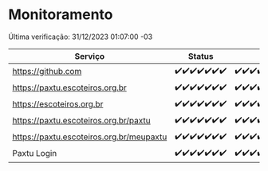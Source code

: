 # Monitoramento

Última verificação: 31/12/2023 01:07:00 -03

|Serviço|Status|Últimas 24h|
|---|---|---|
|https://github.com|<span title="2023-12-24: OK=24">✔️</span><span title="2023-12-25: OK=24">✔️</span><span title="2023-12-26: OK=24">✔️</span><span title="2023-12-27: OK=24">✔️</span><span title="2023-12-28: OK=24">✔️</span><span title="2023-12-29: OK=24">✔️</span><span title="2023-12-30: OK=4">✔️</span>|<span title="30/12/2023 01:07:00 -03 : 200">✔️</span><span title="30/12/2023 02:04:00 -03 : 200">✔️</span><span title="30/12/2023 03:07:00 -03 : 200">✔️</span><span title="30/12/2023 04:04:00 -03 : 200">✔️</span><span title="30/12/2023 05:07:00 -03 : 200">✔️</span><span title="30/12/2023 06:04:00 -03 : 200">✔️</span><span title="30/12/2023 07:05:00 -03 : 200">✔️</span><span title="30/12/2023 08:03:00 -03 : 200">✔️</span><span title="30/12/2023 09:09:00 -03 : 200">✔️</span><span title="30/12/2023 10:06:00 -03 : 200">✔️</span><span title="30/12/2023 11:03:00 -03 : 200">✔️</span><span title="30/12/2023 12:04:00 -03 : 200">✔️</span><span title="30/12/2023 13:06:00 -03 : 200">✔️</span><span title="30/12/2023 14:03:00 -03 : 200">✔️</span><span title="30/12/2023 15:07:00 -03 : 200">✔️</span><span title="30/12/2023 16:02:00 -03 : 200">✔️</span><span title="30/12/2023 17:06:00 -03 : 200">✔️</span><span title="30/12/2023 18:03:00 -03 : 200">✔️</span><span title="30/12/2023 19:03:00 -03 : 200">✔️</span><span title="30/12/2023 20:04:00 -03 : 200">✔️</span><span title="30/12/2023 21:33:00 -03 : 200">✔️</span><span title="30/12/2023 22:51:00 -03 : 200">✔️</span><span title="30/12/2023 23:21:00 -03 : 200">✔️</span><span title="31/12/2023 00:06:00 -03 : 200">✔️</span><span title="31/12/2023 01:07:00 -03 : 200">✔️</span>|
|https://paxtu.escoteiros.org.br|<span title="2023-12-24: OK=24">✔️</span><span title="2023-12-25: OK=24">✔️</span><span title="2023-12-26: OK=24">✔️</span><span title="2023-12-27: OK=24">✔️</span><span title="2023-12-28: OK=24">✔️</span><span title="2023-12-29: OK=24">✔️</span><span title="2023-12-30: OK=4">✔️</span>|<span title="30/12/2023 01:07:00 -03 : 200">✔️</span><span title="30/12/2023 02:04:00 -03 : 200">✔️</span><span title="30/12/2023 03:07:00 -03 : 200">✔️</span><span title="30/12/2023 04:04:00 -03 : 200">✔️</span><span title="30/12/2023 05:07:00 -03 : 200">✔️</span><span title="30/12/2023 06:04:00 -03 : 200">✔️</span><span title="30/12/2023 07:05:00 -03 : 200">✔️</span><span title="30/12/2023 08:03:00 -03 : 200">✔️</span><span title="30/12/2023 09:09:00 -03 : 200">✔️</span><span title="30/12/2023 10:06:00 -03 : 200">✔️</span><span title="30/12/2023 11:03:00 -03 : 200">✔️</span><span title="30/12/2023 12:04:00 -03 : 200">✔️</span><span title="30/12/2023 13:06:00 -03 : 200">✔️</span><span title="30/12/2023 14:03:00 -03 : 200">✔️</span><span title="30/12/2023 15:07:00 -03 : 200">✔️</span><span title="30/12/2023 16:02:00 -03 : 200">✔️</span><span title="30/12/2023 17:06:00 -03 : 200">✔️</span><span title="30/12/2023 18:03:00 -03 : 200">✔️</span><span title="30/12/2023 19:03:00 -03 : 200">✔️</span><span title="30/12/2023 20:04:00 -03 : 200">✔️</span><span title="30/12/2023 21:33:00 -03 : 200">✔️</span><span title="30/12/2023 22:51:00 -03 : 200">✔️</span><span title="30/12/2023 23:21:00 -03 : 200">✔️</span><span title="31/12/2023 00:06:00 -03 : 200">✔️</span><span title="31/12/2023 01:07:00 -03 : 200">✔️</span>|
|https://escoteiros.org.br|<span title="2023-12-24: OK=24">✔️</span><span title="2023-12-25: OK=24">✔️</span><span title="2023-12-26: OK=24">✔️</span><span title="2023-12-27: OK=24">✔️</span><span title="2023-12-28: OK=24">✔️</span><span title="2023-12-29: OK=24">✔️</span><span title="2023-12-30: OK=4">✔️</span>|<span title="30/12/2023 01:07:00 -03 : 200">✔️</span><span title="30/12/2023 02:04:00 -03 : 200">✔️</span><span title="30/12/2023 03:07:00 -03 : 200">✔️</span><span title="30/12/2023 04:04:00 -03 : 200">✔️</span><span title="30/12/2023 05:07:00 -03 : 200">✔️</span><span title="30/12/2023 06:04:00 -03 : 200">✔️</span><span title="30/12/2023 07:05:00 -03 : 200">✔️</span><span title="30/12/2023 08:03:00 -03 : 200">✔️</span><span title="30/12/2023 09:10:00 -03 : 200">✔️</span><span title="30/12/2023 10:06:00 -03 : 200">✔️</span><span title="30/12/2023 11:03:00 -03 : 200">✔️</span><span title="30/12/2023 12:04:00 -03 : 200">✔️</span><span title="30/12/2023 13:06:00 -03 : 200">✔️</span><span title="30/12/2023 14:03:00 -03 : 200">✔️</span><span title="30/12/2023 15:07:00 -03 : 200">✔️</span><span title="30/12/2023 16:02:00 -03 : 200">✔️</span><span title="30/12/2023 17:06:00 -03 : 200">✔️</span><span title="30/12/2023 18:03:00 -03 : 200">✔️</span><span title="30/12/2023 19:03:00 -03 : 200">✔️</span><span title="30/12/2023 20:04:00 -03 : 200">✔️</span><span title="30/12/2023 21:33:00 -03 : 200">✔️</span><span title="30/12/2023 22:51:00 -03 : 200">✔️</span><span title="30/12/2023 23:21:00 -03 : 200">✔️</span><span title="31/12/2023 00:06:00 -03 : 200">✔️</span><span title="31/12/2023 01:07:00 -03 : 200">✔️</span>|
|https://paxtu.escoteiros.org.br/paxtu|<span title="2023-12-24: OK=24">✔️</span><span title="2023-12-25: OK=24">✔️</span><span title="2023-12-26: OK=24">✔️</span><span title="2023-12-27: OK=24">✔️</span><span title="2023-12-28: OK=24">✔️</span><span title="2023-12-29: OK=24">✔️</span><span title="2023-12-30: OK=4">✔️</span>|<span title="30/12/2023 01:07:00 -03 : 200">✔️</span><span title="30/12/2023 02:04:00 -03 : 200">✔️</span><span title="30/12/2023 03:07:00 -03 : 200">✔️</span><span title="30/12/2023 04:04:00 -03 : 200">✔️</span><span title="30/12/2023 05:07:00 -03 : 200">✔️</span><span title="30/12/2023 06:04:00 -03 : 200">✔️</span><span title="30/12/2023 07:05:00 -03 : 200">✔️</span><span title="30/12/2023 08:03:00 -03 : 200">✔️</span><span title="30/12/2023 09:10:00 -03 : 200">✔️</span><span title="30/12/2023 10:06:00 -03 : 200">✔️</span><span title="30/12/2023 11:03:00 -03 : 200">✔️</span><span title="30/12/2023 12:04:00 -03 : 200">✔️</span><span title="30/12/2023 13:06:00 -03 : 200">✔️</span><span title="30/12/2023 14:03:00 -03 : 200">✔️</span><span title="30/12/2023 15:07:00 -03 : 200">✔️</span><span title="30/12/2023 16:02:00 -03 : 200">✔️</span><span title="30/12/2023 17:06:00 -03 : 200">✔️</span><span title="30/12/2023 18:03:00 -03 : 200">✔️</span><span title="30/12/2023 19:03:00 -03 : 200">✔️</span><span title="30/12/2023 20:05:00 -03 : 200">✔️</span><span title="30/12/2023 21:33:00 -03 : 200">✔️</span><span title="30/12/2023 22:51:00 -03 : 200">✔️</span><span title="30/12/2023 23:21:00 -03 : 200">✔️</span><span title="31/12/2023 00:06:00 -03 : 200">✔️</span><span title="31/12/2023 01:07:00 -03 : 200">✔️</span>|
|https://paxtu.escoteiros.org.br/meupaxtu|<span title="2023-12-24: OK=24">✔️</span><span title="2023-12-25: OK=24">✔️</span><span title="2023-12-26: OK=24">✔️</span><span title="2023-12-27: OK=24">✔️</span><span title="2023-12-28: OK=24">✔️</span><span title="2023-12-29: OK=24">✔️</span><span title="2023-12-30: OK=4">✔️</span>|<span title="30/12/2023 01:07:00 -03 : 200">✔️</span><span title="30/12/2023 02:04:00 -03 : 200">✔️</span><span title="30/12/2023 03:07:00 -03 : 200">✔️</span><span title="30/12/2023 04:04:00 -03 : 200">✔️</span><span title="30/12/2023 05:07:00 -03 : 200">✔️</span><span title="30/12/2023 06:04:00 -03 : 200">✔️</span><span title="30/12/2023 07:05:00 -03 : 200">✔️</span><span title="30/12/2023 08:03:00 -03 : 200">✔️</span><span title="30/12/2023 09:10:00 -03 : 200">✔️</span><span title="30/12/2023 10:06:00 -03 : 200">✔️</span><span title="30/12/2023 11:03:00 -03 : 200">✔️</span><span title="30/12/2023 12:04:00 -03 : 200">✔️</span><span title="30/12/2023 13:06:00 -03 : 200">✔️</span><span title="30/12/2023 14:03:00 -03 : 200">✔️</span><span title="30/12/2023 15:07:00 -03 : 200">✔️</span><span title="30/12/2023 16:02:00 -03 : 200">✔️</span><span title="30/12/2023 17:06:00 -03 : 200">✔️</span><span title="30/12/2023 18:03:00 -03 : 200">✔️</span><span title="30/12/2023 19:03:00 -03 : 200">✔️</span><span title="30/12/2023 20:05:00 -03 : 200">✔️</span><span title="30/12/2023 21:33:00 -03 : 200">✔️</span><span title="30/12/2023 22:51:00 -03 : 200">✔️</span><span title="30/12/2023 23:21:00 -03 : 200">✔️</span><span title="31/12/2023 00:06:00 -03 : 200">✔️</span><span title="31/12/2023 01:07:00 -03 : 200">✔️</span>|
|Paxtu Login|<span title="2023-12-24: OK=24">✔️</span><span title="2023-12-25: OK=24">✔️</span><span title="2023-12-26: OK=24">✔️</span><span title="2023-12-27: OK=24">✔️</span><span title="2023-12-28: OK=24">✔️</span><span title="2023-12-29: OK=24">✔️</span><span title="2023-12-30: OK=4">✔️</span>|<span title="30/12/2023 01:07:00 -03 : 200">✔️</span><span title="30/12/2023 02:04:00 -03 : 200">✔️</span><span title="30/12/2023 03:07:00 -03 : 200">✔️</span><span title="30/12/2023 04:04:00 -03 : 200">✔️</span><span title="30/12/2023 05:07:00 -03 : 200">✔️</span><span title="30/12/2023 06:04:00 -03 : 200">✔️</span><span title="30/12/2023 07:05:00 -03 : 200">✔️</span><span title="30/12/2023 08:03:00 -03 : 200">✔️</span><span title="30/12/2023 09:10:00 -03 : 200">✔️</span><span title="30/12/2023 10:06:00 -03 : 200">✔️</span><span title="30/12/2023 11:03:00 -03 : 200">✔️</span><span title="30/12/2023 12:04:00 -03 : 200">✔️</span><span title="30/12/2023 13:06:00 -03 : 200">✔️</span><span title="30/12/2023 14:03:00 -03 : 200">✔️</span><span title="30/12/2023 15:07:00 -03 : 200">✔️</span><span title="30/12/2023 16:02:00 -03 : 200">✔️</span><span title="30/12/2023 17:06:00 -03 : 200">✔️</span><span title="30/12/2023 18:03:00 -03 : 200">✔️</span><span title="30/12/2023 19:03:00 -03 : 200">✔️</span><span title="30/12/2023 20:05:00 -03 : 200">✔️</span><span title="30/12/2023 21:33:00 -03 : 200">✔️</span><span title="30/12/2023 22:51:00 -03 : 200">✔️</span><span title="30/12/2023 23:21:00 -03 : 200">✔️</span><span title="31/12/2023 00:06:00 -03 : 200">✔️</span><span title="31/12/2023 01:07:00 -03 : 200">✔️</span>|
